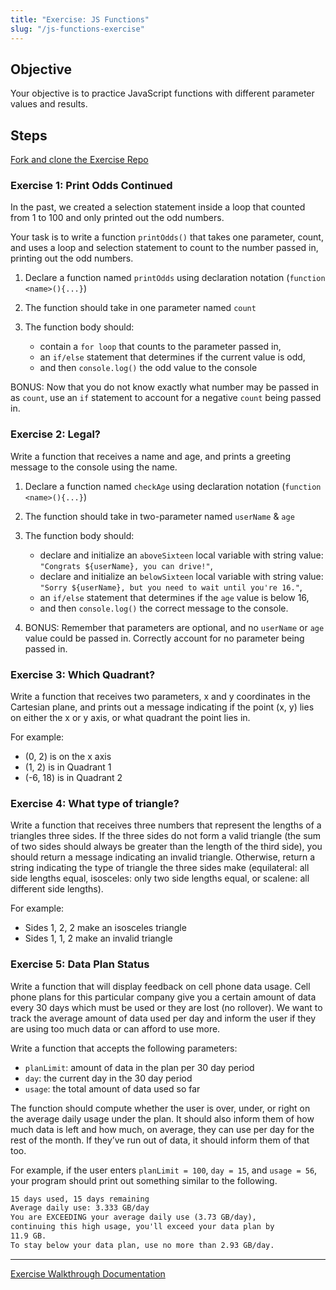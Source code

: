 ```yaml
---
title: "Exercise: JS Functions"
slug: "/js-functions-exercise"
---
```


## Objective

Your objective is to practice JavaScript functions with different parameter values and results.

## Steps

[Fork and clone the Exercise Repo](https://github.com/Bryantellius/JavaScript_Functions)

### Exercise 1: Print Odds Continued

In the past, we created a selection statement inside a loop that counted from 1 to 100 and only printed out the odd numbers.

Your task is to write a function `printOdds()` that takes one parameter, count, and uses a loop and selection statement to count to the number passed in, printing out the odd numbers.

1. Declare a function named `printOdds` using declaration notation (`function <name>(){...}`)

2. The function should take in one parameter named `count`

3. The function body should:

   - contain a `for loop` that counts to the parameter passed in,
   - an `if/else` statement that determines if the current value is odd,
   - and then `console.log()` the odd value to the console

BONUS: Now that you do not know exactly what number may be passed in as `count`, use an `if` statement to account for a negative `count` being passed in.

### Exercise 2: Legal?

Write a function that receives a name and age, and prints a greeting message to the console using the name.

1. Declare a function named `checkAge` using declaration notation (`function <name>(){...}`)
2. The function should take in two-parameter named `userName` & `age`
3. The function body should:

   - declare and initialize an `aboveSixteen` local variable with string value: `"Congrats ${userName}, you can drive!"`,
   - declare and initialize an `belowSixteen` local variable with string value: `"Sorry ${userName}, but you need to wait until you're 16."`,
   - an `if/else` statement that determines if the `age` value is below 16,
   - and then `console.log()` the correct message to the console.

4. BONUS: Remember that parameters are optional, and no `userName` or `age` value could be passed in. Correctly account for no parameter being passed in.

### Exercise 3: Which Quadrant?

Write a function that receives two parameters, x and y coordinates in
the Cartesian plane, and prints out a message indicating if the point (x, y) lies on either the x or y axis,
 or what quadrant the point lies in.

 For example:

 - (0, 2) is on the x axis
 - (1, 2) is in Quadrant 1
 - (-6, 18) is in Quadrant 2

### Exercise 4: What type of triangle?

Write a function that receives three numbers that represent the lengths of a triangles three sides. If the three
sides do not form a valid triangle (the sum of two sides should always be greater than the length of the third side),
 you should return a message indicating an invalid triangle. Otherwise, return a string indicating the type of triangle
the three sides make (equilateral: all side lengths equal, isosceles: only two side lengths equal, or scalene: all different side lengths).

For example:

- Sides 1, 2, 2 make an isosceles triangle
- Sides 1, 1, 2 make an invalid triangle

### Exercise 5: Data Plan Status

Write a function that will display feedback on cell phone data usage. Cell phone
plans for this particular company give you a certain amount of data every 30 days
which must be used or they are lost (no rollover). We want to track the average amount of data
 used per day and inform the user if they are using too much data or can
afford to use more.

Write a function that accepts the following parameters:

- `planLimit`: amount of data in the plan per 30 day period
- `day`: the current day in the 30 day period
- `usage`: the total amount of data used so far

The function should compute whether the user is over, under, or right on the average
daily usage under the plan. It should also inform them of how much data is left
and how much, on average, they can use per day for the rest of the month. If
they’ve run out of data, it should inform them of that too.

For example, if the user enters `planLimit = 100`, `day = 15`, and `usage = 56`, your program should print
out something similar to the following.

```txt
15 days used, 15 days remaining
Average daily use: 3.333 GB/day
You are EXCEEDING your average daily use (3.73 GB/day),
continuing this high usage, you'll exceed your data plan by
11.9 GB.
To stay below your data plan, use no more than 2.93 GB/day.
```

---

[Exercise Walkthrough Documentation](https://docs.google.com/document/d/1Eyi0ESh0fTvSveKO2MbWr8bJ8-1JI9p9Sr9tUkx0Psg/edit?usp=sharing)
